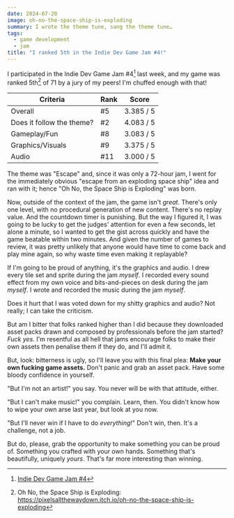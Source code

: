 ```yaml
---
date: 2024-07-20
image: oh-no-the-space-ship-is-exploding
summary: I wrote the theme tune, sang the theme tune…
tags:
  - game development
  - jam
title: "I ranked 5th in the Indie Dev Game Jam #4!"
---
```


I participated in the Indie Dev Game Jam #4[^home] last week, and my game was ranked 5th[^fifth] of 71 by a jury of my peers! I'm chuffed enough with that!

[^home]: [Indie Dev Game Jam #4](https://itch.io/jam/indie-dev-game-jam-4)

[^fifth]: Oh No, the Space Ship is Exploding: https://pixelsallthewaydown.itch.io/oh-no-the-space-ship-is-exploding

| Criteria                  | Rank | Score     |
| -                         | -    | -         |
| Overall                   |   #5 | 3.385 / 5 |
| Does it follow the theme? |   #2 | 4.083 / 5 |
| Gameplay/Fun              |   #8 | 3.083 / 5 |
| Graphics/Visuals          |   #9 | 3.375 / 5 |
| Audio                     |  #11 | 3.000 / 5 |

The theme was "Escape" and, since it was only a 72-hour jam, I went for the immediately obvious "escape from an exploding space ship" idea and ran with it; hence "Oh No, the Space Ship is Exploding" was born.

Now, outside of the context of the jam, the game isn't _great_. There's only one level, with no procedural generation of new content. There's no replay value. And the countdown timer is punishing. But the way I figured it, I was going to be lucky to get the judges' attention for even a few seconds, let alone a minute, so I wanted to get the gist across quickly and have the game beatable within two minutes. And given the number of games to review, it was pretty unlikely that anyone would have time to come back and play mine again, so why waste time even making it replayable?

If I'm going to be proud of anything, it's the graphics and audio. I drew every tile set and sprite during the jam _myself_. I recorded every sound effect from my own voice and bits-and-pieces on desk during the jam _myself_. I wrote and recorded the music during the jam _myself_.

Does it hurt that I was voted down for my shitty graphics and audio? Not really; I can take the criticism.

But am I bitter that folks ranked higher than I did because they downloaded asset packs drawn and composed by professionals before the jam started? _Fuck yes._ I'm resentful as all hell that jams encourage folks to make their own assets then penalise them if they do, and I'll admit it.

But, look: bitterness is ugly, so I'll leave you with this final plea: **Make your own fucking game assets.** Don't panic and grab an asset pack. Have some bloody confidence in yourself.

"But I'm not an artist!" you say. You never will be with that attitude, either.

"But I can't make music!" you complain. Learn, then. You didn't know how to wipe your own arse last year, but look at you now.

"But I'll never win if I have to do _everything_!" Don't win, then. It's a challenge, not a job.

But do, please, grab the opportunity to make something you can be proud of. Something you crafted with your own hands. Something that's beautifully, uniquely _yours_. That's far more interesting than winning.
